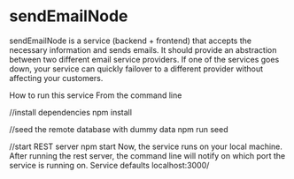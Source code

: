 # sendEmailNode
sendEmailNode is a service (backend + frontend) that accepts the necessary information and sends emails. It should provide an abstraction between two different email service providers. If one of the services goes down, your service can quickly failover to a different provider without affecting your customers.

How to run this service
From the command line

//install dependencies
npm install

//seed the remote database with dummy data
npm run seed

//start REST server
npm start
Now, the service runs on your local machine. After running the rest server, the command line will notify on which port the service is running on. Service defaults localhost:3000/
